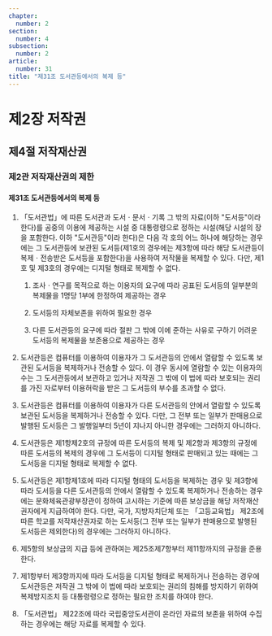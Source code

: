 ```yaml
---
chapter:
  number: 2
section:
  number: 4
subsection:
  number: 2
article:
  number: 31
title: "제31조 도서관등에서의 복제 등"
---
```


# 제2장 저작권

## 제4절 저작재산권

### 제2관 저작재산권의 제한

#### 제31조 도서관등에서의 복제 등

1. 「도서관법」에 따른 도서관과 도서ㆍ문서ㆍ기록 그 밖의 자료(이하 "도서등"이라 한다)를 공중의 이용에 제공하는 시설 중 대통령령으로 정하는 시설(해당 시설의 장을 포함한다. 이하 "도서관등"이라 한다)은 다음 각 호의 어느 하나에 해당하는 경우에는 그 도서관등에 보관된 도서등(제1호의 경우에는 제3항에 따라 해당 도서관등이 복제ㆍ전송받은 도서등을 포함한다)을 사용하여 저작물을 복제할 수 있다. 다만, 제1호 및 제3호의 경우에는 디지털 형태로 복제할 수 없다.

    1. 조사ㆍ연구를 목적으로 하는 이용자의 요구에 따라 공표된 도서등의 일부분의 복제물을 1명당 1부에 한정하여 제공하는 경우

    2. 도서등의 자체보존을 위하여 필요한 경우

    3. 다른 도서관등의 요구에 따라 절판 그 밖에 이에 준하는 사유로 구하기 어려운 도서등의 복제물을 보존용으로 제공하는 경우

2. 도서관등은 컴퓨터를 이용하여 이용자가 그 도서관등의 안에서 열람할 수 있도록 보관된 도서등을 복제하거나 전송할 수 있다. 이 경우 동시에 열람할 수 있는 이용자의 수는 그 도서관등에서 보관하고 있거나 저작권 그 밖에 이 법에 따라 보호되는 권리를 가진 자로부터 이용허락을 받은 그 도서등의 부수를 초과할 수 없다.

3. 도서관등은 컴퓨터를 이용하여 이용자가 다른 도서관등의 안에서 열람할 수 있도록 보관된 도서등을 복제하거나 전송할 수 있다. 다만, 그 전부 또는 일부가 판매용으로 발행된 도서등은 그 발행일부터 5년이 지나지 아니한 경우에는 그러하지 아니하다.

4. 도서관등은 제1항제2호의 규정에 따른 도서등의 복제 및 제2항과 제3항의 규정에 따른 도서등의 복제의 경우에 그 도서등이 디지털 형태로 판매되고 있는 때에는 그 도서등을 디지털 형태로 복제할 수 없다.

5. 도서관등은 제1항제1호에 따라 디지털 형태의 도서등을 복제하는 경우 및 제3항에 따라 도서등을 다른 도서관등의 안에서 열람할 수 있도록 복제하거나 전송하는 경우에는 문화체육관광부장관이 정하여 고시하는 기준에 따른 보상금을 해당 저작재산권자에게 지급하여야 한다. 다만, 국가, 지방자치단체 또는 「고등교육법」 제2조에 따른 학교를 저작재산권자로 하는 도서등(그 전부 또는 일부가 판매용으로 발행된 도서등은 제외한다)의 경우에는 그러하지 아니하다.

6. 제5항의 보상금의 지급 등에 관하여는 제25조제7항부터 제11항까지의 규정을 준용한다.

7. 제1항부터 제3항까지에 따라 도서등을 디지털 형태로 복제하거나 전송하는 경우에 도서관등은 저작권 그 밖에 이 법에 따라 보호되는 권리의 침해를 방지하기 위하여 복제방지조치 등 대통령령으로 정하는 필요한 조치를 하여야 한다.

8. 「도서관법」 제22조에 따라 국립중앙도서관이 온라인 자료의 보존을 위하여 수집하는 경우에는 해당 자료를 복제할 수 있다.
